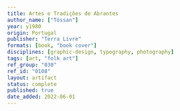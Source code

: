 ```yaml
---
title: Artes e Tradições de Abrantes
author_name: ["Tóssan"]
year: y1980
origin: Portugal
publisher: "Terra Livre"
formats: [book, "book cover"]
disciplines: [graphic-design, typography, photography]
tags: [art, "folk art"]
ref_group: "030"
ref_id: "0108"
layout: artifact
status: complete
published: true
date_added: 2022-06-01
---
```

